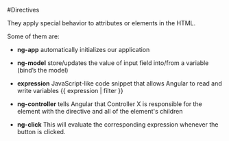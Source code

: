 #Directives

They apply special behavior to attributes or elements in the HTML.

Some of them are:

-	**ng-app**
	automatically initializes our application

-	**ng-model**
	store/updates the value of input field into/from a variable (bind’s the
	model)

-	**expression**
	JavaScript-like code snippet that allows Angular to read and write
	variables {{ expression | filter }}

-	**ng-controller**
	tells Angular that Controller X is responsible for the element with the
	directive and all of the element's children

-	**ng-click**
	This will evaluate the corresponding expression whenever the
	button is clicked.